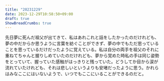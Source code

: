 ```yaml
---
title: "20231229"
date: 2023-12-29T10:58:50+09:00
draft: true
ShowBreadCrumbs: true
---
```


先日夢に死んだ祖父が出てきて、私はあれこれと話をしたかったのだけれども、夢の中だからか思うように言葉を紡ぐことができず、夢の中でもただ思っていることを思っているだけだったように覚えている。私は自分の両手を祖父のそれに重ねてちゃんと握りしめていたのだけれども、夢から覚めた時私の手は同じ姿勢をとっていて、握っていた感触がはっきりと残っていた。どうしてか目から涙が流れていたけれども、それは悲しいというよりも安堵だったように思う。かれらはみなここにはいないようで、いつでもここにいることができるのだと。
